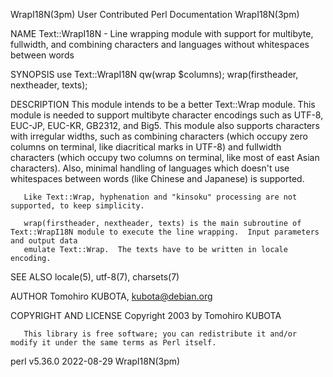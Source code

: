 WrapI18N(3pm)						      User Contributed Perl Documentation						 WrapI18N(3pm)

NAME
       Text::WrapI18N - Line wrapping module with support for multibyte, fullwidth, and combining characters and languages without whitespaces between words

SYNOPSIS
	 use Text::WrapI18N qw(wrap $columns);
	 wrap(firstheader, nextheader, texts);

DESCRIPTION
       This module intends to be a better Text::Wrap module.  This module is needed to support multibyte character encodings such as UTF-8, EUC-JP, EUC-KR,
       GB2312, and Big5.  This module also supports characters with irregular widths, such as combining characters (which occupy zero columns on terminal,
       like diacritical marks in UTF-8) and fullwidth characters (which occupy two columns on terminal, like most of east Asian characters).  Also, minimal
       handling of languages which doesn't use whitespaces between words (like Chinese and Japanese) is supported.

       Like Text::Wrap, hyphenation and "kinsoku" processing are not supported, to keep simplicity.

       wrap(firstheader, nextheader, texts) is the main subroutine of Text::WrapI18N module to execute the line wrapping.  Input parameters and output data
       emulate Text::Wrap.  The texts have to be written in locale encoding.

SEE ALSO
       locale(5), utf-8(7), charsets(7)

AUTHOR
       Tomohiro KUBOTA, <kubota@debian.org>

COPYRIGHT AND LICENSE
       Copyright 2003 by Tomohiro KUBOTA

       This library is free software; you can redistribute it and/or modify it under the same terms as Perl itself.

perl v5.36.0								  2022-08-29								 WrapI18N(3pm)
